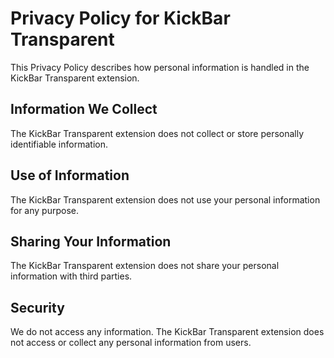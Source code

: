 # Privacy Policy for KickBar Transparent

This Privacy Policy describes how personal information is handled in the KickBar Transparent extension.

## Information We Collect

The KickBar Transparent extension does not collect or store personally identifiable information.

## Use of Information

The KickBar Transparent extension does not use your personal information for any purpose.

## Sharing Your Information

The KickBar Transparent extension does not share your personal information with third parties.

## Security

We do not access any information. The KickBar Transparent extension does not access or collect any personal information from users.